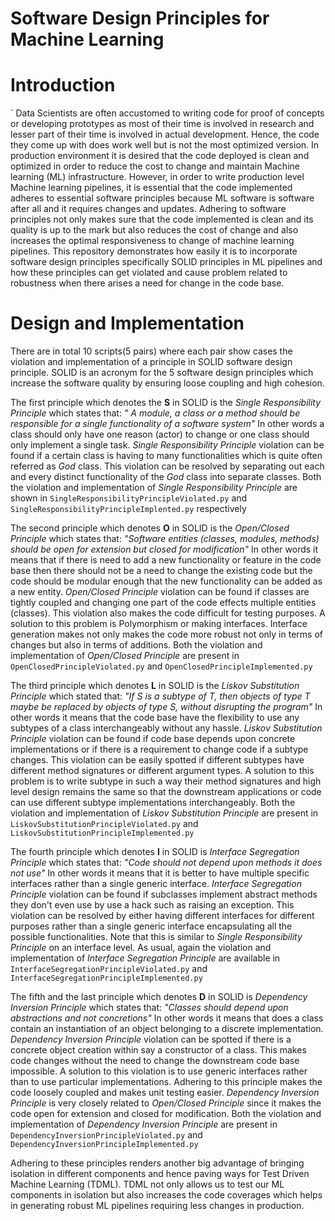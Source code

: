 # Software Design Principles for Machine Learning

# Introduction
`
Data Scientists are often accustomed to writing code for proof of concepts or developing prototypes as most of their time is involved in research and lesser part of their time is involved in actual development. Hence, the code they come up with does work well but is not the most optimized version. In production environment it is desired that the code deployed is clean and optimized in order to reduce the cost to change and maintain Machine learning (ML) infrastructure.  However, in order to write production level Machine learning pipelines, it is essential that the code implemented adheres to essential software principles because ML software is software after all and it requires changes and updates. Adhering to software principles not only makes sure that the code implemented is clean and its quality is up to the mark but also reduces the cost of change and also increases the optimal responsiveness to change of machine learning pipelines. This repository demonstrates how easily it is to incorporate software design principles specifically SOLID principles in ML pipelines and how these principles can get violated and cause problem related to robustness when there arises a need for change in the code base.

# Design and Implementation

There are in total 10 scripts(5 pairs) where each pair show cases the violation and implementation of a principle in SOLID software design principle. SOLID is an acronym for the 5 software design principles which increase the software quality by ensuring loose coupling and high cohesion. 

The first principle which denotes the **S** in SOLID is the *Single Responsibility Principle* which states that:
*" A module, a class or a method should be responsible for a single functionality of a software system"*
In other words a class should only have one reason (actor) to change or one class should only implement a single task. *Single Responsibility Principle* violation can be found if a certain class is having to many functionalities which is quite often referred as *God* class. This violation can be resolved by separating out each and every distinct functionality of the *God* class into separate classes. Both the violation and implementation of *Single Responsibility Principle* are shown in `SingleResponsibilityPrincipleViolated.py` and `SingleResponsibilityPrincipleImplented.py` respectively 

The second principle which denotes **O** in SOLID is the *Open/Closed Principle* which states that:
*"Software entities (classes, modules, methods) should be open for extension but closed for modification"*
In other words it means that if there is need to add a new functionality or feature in the code base then there should not be a need to change the existing code but the code should be modular enough that the new functionality can be added as a new entity. *Open/Closed Principle* violation can be found if classes are tightly coupled and changing one part of the code effects multiple entities (classes). This violation also makes the code difficult for testing purposes. A solution to this problem is Polymorphism or making interfaces. Interface generation makes not only makes the code more robust not only in terms of changes but also in terms of additions. Both the violation and implementation of *Open/Closed Principle* are present in `OpenClosedPrincipleViolated.py` and `OpenClosedPrincipleImplemented.py`

The third principle which denotes **L** in SOLID is the *Liskov Substitution Principle* which stated that:
*"If S is a subtype of T, then objects of type T maybe be replaced by objects of type S, without disrupting the program"*
In other words it means that the code base have the flexibility to use any subtypes of a class interchangeably without any hassle. *Liskov Substitution Principle* violation can be found if code base depends upon concrete implementations or if there is a requirement to change code if a subtype changes. This violation can be easily spotted if different subtypes have different method signatures or different argument types. A solution to this problem is to write subtype in such a way their method signatures and high level design remains the same so that the downstream applications or code can use different subtype implementations interchangeably. Both the violation and implementation of *Liskov Substitution Principle* are present in `LiskovSubstitutionPrincipleViolated.py` and `LiskovSubstitutionPrincipleImplemented.py`

The fourth principle which denotes **I** in SOLID is *Interface Segregation Principle* which states that:
*"Code should not depend upon methods it does not use"*
In other words it means that it is better to have multiple specific interfaces rather than a single generic interface. *Interface Segregation Principle* violation can be found if subclasses implement abstract methods they don't even use by use a hack such as raising an exception. This violation can be resolved by either having different interfaces for different purposes rather than a single generic interface encapsulating all the possible functionalities. Note that this is similar to *Single Responsibility Principle* on an interface level. As usual, again the violation and implementation of *Interface Segregation Principle* are available in `InterfaceSegregationPrincipleViolated.py` and `InterfaceSegregationPrincipleImplemented.py`

The fifth and the last principle which denotes **D** in SOLID is *Dependency Inversion Principle* which states that:
*"Classes should depend upon abstractions and not concretions"*
In other words it means that does a class contain an instantiation of an object belonging to a discrete implementation. *Dependency Inversion Principle* violation can be spotted if there is a concrete object creation within say a constructor of a class. This makes code changes without the need to change the downstream code base impossible. A solution to this violation is to use generic interfaces rather than to use particular implementations. Adhering to this principle makes the code loosely coupled and makes unit testing easier. *Dependency Inversion Principle* is very closely related to *Open/Closed Principle* since it makes the code open for extension and closed for modification. Both the violation and implementation of *Dependency Inversion Principle* are present in `DependencyInversionPrincipleViolated.py` and `DependencyInversionPrincipleImplemented.py`

Adhering to these principles renders another big advantage of bringing isolation in different components and hence paving ways for Test Driven Machine Learning (TDML). TDML not only allows us to test our ML components in isolation but also increases the code coverages which helps in generating robust ML pipelines requiring less changes in production. 